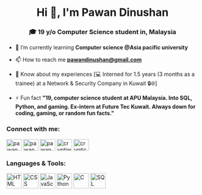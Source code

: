 <h1 align="center">Hi 👋, I'm Pawan Dinushan</h1>
<h3 align="center">🎓 19 y/o Computer Science student in, Malaysia</h3>

- 🌱 I’m currently learning **Computer science @Asia pacific university**

- 📫 How to reach me **pawandinushan@gmail.com**

- 📄 Know about my experiences [💻 Interned for 1.5 years (3 months as a trainee) at a Network & Security Company in Kuwait 🔒🌐]
  
- ⚡ Fun fact **"19, computer science student at APU Malaysia. Into SQL, Python, and gaming. Ex-intern at Future Tec Kuwait. Always down for coding, gaming, or random fun facts."**

<h3 align="left">Connect with me:</h3>
<p align="left">
<a href="https://linkedin.com/in/pawan dinushan" target="blank"><img align="center" src="https://raw.githubusercontent.com/rahuldkjain/github-profile-readme-generator/master/src/images/icons/Social/linked-in-alt.svg" alt="pawan dinushan" height="30" width="40" /></a>
<a href="https://fb.com/pawan.dinuuuuu" target="blank"><img align="center" src="https://raw.githubusercontent.com/rahuldkjain/github-profile-readme-generator/master/src/images/icons/Social/facebook.svg" alt="pawan.dinuuuuu" height="30" width="40" /></a>
<a href="https://instagram.com/pawan.dinuuuuu" target="blank"><img align="center" src="https://raw.githubusercontent.com/rahuldkjain/github-profile-readme-generator/master/src/images/icons/Social/instagram.svg" alt="pawan.dinuuuuu" height="30" width="40" /></a>
<a href="https://discord.gg/cryptiwho" target="blank"><img align="center" src="https://raw.githubusercontent.com/rahuldkjain/github-profile-readme-generator/master/src/images/icons/Social/discord.svg" alt="cryptiwho" height="30" width="40" /></a>
<a href="https://crypticwho.github.io/cryptic-website/" target="blank"><img align="center" src="https://raw.githubusercontent.com/rahuldkjain/github-profile-readme-generator/master/src/images/icons/Social/globe.svg" alt="cryptic-website" height="30" width="40" /></a>
</p>

<h3 align="left">Languages & Tools:</h3>
<p align="left">
  <img src="https://cdn.jsdelivr.net/gh/devicons/devicon/icons/html5/html5-original.svg" alt="HTML" width="40" height="40"/>
  <img src="https://cdn.jsdelivr.net/gh/devicons/devicon/icons/css3/css3-original.svg" alt="CSS" width="40" height="40"/>
  <img src="https://cdn.jsdelivr.net/gh/devicons/devicon/icons/javascript/javascript-original.svg" alt="JavaScript" width="40" height="40"/>
  <img src="https://cdn.jsdelivr.net/gh/devicons/devicon/icons/python/python-original.svg" alt="Python" width="40" height="40"/>
  <img src="https://cdn.jsdelivr.net/gh/devicons/devicon/icons/c/c-original.svg" alt="C" width="40" height="40"/>
  <img src="https://cdn.jsdelivr.net/gh/devicons/devicon/icons/mysql/mysql-original.svg" alt="SQL" width="40" height="40"/>
</p>
